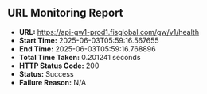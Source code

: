 ## URL Monitoring Report

- **URL:** https://api-gw1-prod1.fisglobal.com/gw/v1/health
- **Start Time:** 2025-06-03T05:59:16.567655
- **End Time:** 2025-06-03T05:59:16.768896
- **Total Time Taken:** 0.201241 seconds
- **HTTP Status Code:** 200
- **Status:** Success
- **Failure Reason:** N/A
